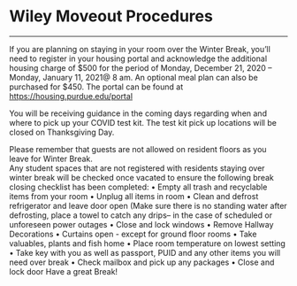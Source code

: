 # Wiley Moveout Procedures
_____________
If you are planning on staying in your room over the Winter Break, you’ll need to register in your housing portal and acknowledge the additional housing charge of $500 for the period of Monday, December 21, 2020 – Monday, January 11, 2021@ 8 am.  An optional meal plan can also be purchased for $450.  The portal can be found at https://housing.purdue.edu/portal

You will be receiving guidance in the coming days regarding when and where to pick up your COVID test kit.  The test kit pick up locations will be closed on Thanksgiving Day.  

Please remember that guests are not allowed on resident floors as you leave for Winter Break.  
Any student spaces that are not registered with residents staying over winter break will be checked once vacated to ensure the following break closing checklist has been completed:
•	Empty all trash and recyclable items from your room
•	Unplug all items in room
•	Clean and defrost refrigerator and leave door open (Make sure there is no standing water after defrosting, place a towel to catch any drips– in the case of scheduled or unforeseen power outages
•	Close and lock windows
•	Remove Hallway Decorations
•	Curtains open - except for ground floor rooms
•	Take valuables, plants and fish home
•	Place room temperature on lowest setting
•	Take key with you as well as passport, PUID and any other items you will need over break
•	Check mailbox and pick up any packages
•	Close and lock door
Have a great Break!
